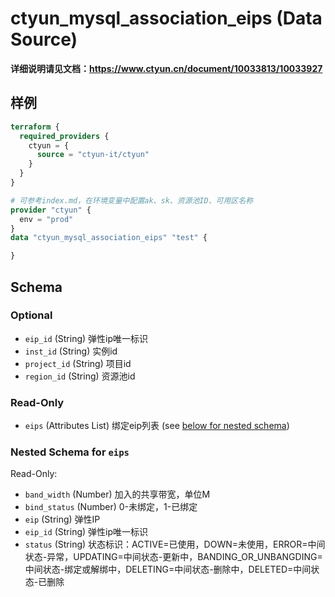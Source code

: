 # ctyun_mysql_association_eips (Data Source)
**详细说明请见文档：https://www.ctyun.cn/document/10033813/10033927**



## 样例

```terraform
terraform {
  required_providers {
    ctyun = {
      source = "ctyun-it/ctyun"
    }
  }
}

# 可参考index.md，在环境变量中配置ak、sk、资源池ID、可用区名称
provider "ctyun" {
  env = "prod"
}
data "ctyun_mysql_association_eips" "test" {

}
```

<!-- schema generated by tfplugindocs -->
## Schema

### Optional

- `eip_id` (String) 弹性ip唯一标识
- `inst_id` (String) 实例id
- `project_id` (String) 项目id
- `region_id` (String) 资源池id

### Read-Only

- `eips` (Attributes List) 绑定eip列表 (see [below for nested schema](#nestedatt--eips))

<a id="nestedatt--eips"></a>
### Nested Schema for `eips`

Read-Only:

- `band_width` (Number) 加入的共享带宽，单位M
- `bind_status` (Number) 0-未绑定，1-已绑定
- `eip` (String) 弹性IP
- `eip_id` (String) 弹性ip唯一标识
- `status` (String) 状态标识：ACTIVE=已使用，DOWN=未使用，ERROR=中间状态-异常，UPDATING=中间状态-更新中，BANDING_OR_UNBANGDING=中间状态-绑定或解绑中，DELETING=中间状态-删除中，DELETED=中间状态-已删除